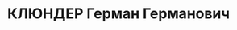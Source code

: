 ---
title: КЛЮНДЕР Герман Германович
description: '1902 г.р., м.р.: Германия, г. Штеттин, немец

  Завод «Ростсельмаш», фрезеровщик

  прож.: г. Ростов-на-Дону, пос. Сельмаш, дом комбайнеров, д.3, кв.96.

  арестован 06.08.1937

  Обвинение: 58-1а, 58-8, 58-9, 58-10, 58-11

  Приговор: ВК ВС СССР, 17.12.1937 — ВМН

  Расстрелян 17.12.1937, г. Ростов-на-Дону

  Реабилитация: ВК ВС СССР, 23.08.1962 - за отсутствием состава преступления'
---
